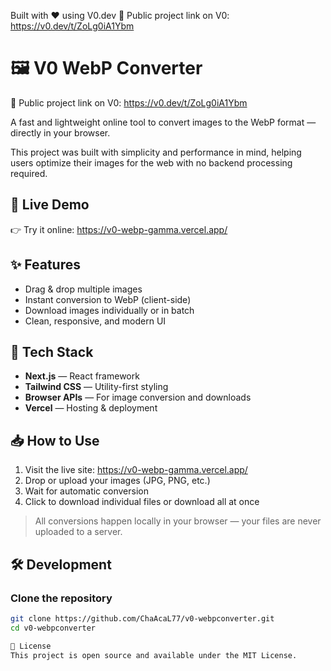 Built with ❤️ using V0.dev
🔗 Public project link on V0: https://v0.dev/t/ZoLg0iA1Ybm
# 🖼️ V0 WebP Converter

🔗 Public project link on V0: https://v0.dev/t/ZoLg0iA1Ybm

A fast and lightweight online tool to convert images to the WebP format — directly in your browser.

This project was built with simplicity and performance in mind, helping users optimize their images for the web with no backend processing required.

## 🚀 Live Demo

👉 Try it online: https://v0-webp-gamma.vercel.app/

## ✨ Features
- Drag & drop multiple images
- Instant conversion to WebP (client-side)
- Download images individually or in batch
- Clean, responsive, and modern UI

## 🧰 Tech Stack

- **Next.js** — React framework
- **Tailwind CSS** — Utility-first styling
- **Browser APIs** — For image conversion and downloads
- **Vercel** — Hosting & deployment

## 📥 How to Use

1. Visit the live site: https://v0-webp-gamma.vercel.app/
2. Drop or upload your images (JPG, PNG, etc.)
3. Wait for automatic conversion
4. Click to download individual files or download all at once

> All conversions happen locally in your browser — your files are never uploaded to a server.

## 🛠️ Development

### Clone the repository
```bash
git clone https://github.com/ChaAcaL77/v0-webpconverter.git
cd v0-webpconverter

📄 License
This project is open source and available under the MIT License.
